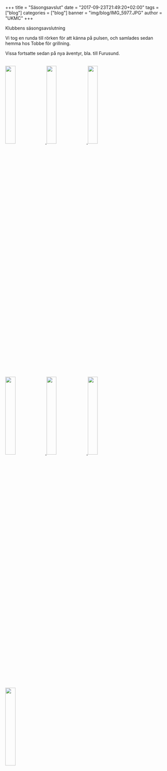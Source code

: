 +++
title = "Säsongsavslut"
date = "2017-09-23T21:49:20+02:00"
tags = ["blog"]
categories = ["blog"]
banner = "img/blog/IMG_5977.JPG"
author = "UKMC"
+++


Klubbens säsongsavslutning
<!--more-->

Vi tog en runda till rörken för att känna på pulsen, och samlades sedan hemma hos Tobbe för grillning.

Vissa fortsatte sedan på nya äventyr, bla. till Furusund.


</br>
<a href="/img/blog/IMG_5948.JPG"> 
<img src="/img/blog/IMG_5948-1.JPG" height="auto" width="25%"> 
</a>
<a href="/img/blog/IMG_5952.JPG"> 
<img src="/img/blog/IMG_5952-1.JPG" height="auto" width="25%"> 
</a>
<a href="/img/blog/IMG_5962.JPG"> 
<img src="/img/blog/IMG_5962-1.JPG" height="auto" width="25%"> 
</a>

<a href="/img/blog/IMG_5966.JPG"> 
<img src="/img/blog/IMG_5966-1.JPG" height="auto" width="25%"> 
</a>
<a href="/img/blog/IMG_5977.JPG"> 
<img src="/img/blog/IMG_5977-1.JPG" height="auto" width="25%"> 
</a>
<a href="/img/blog/IMG_5983.JPG"> 
<img src="/img/blog/IMG_5983-1.JPG" height="auto" width="25%"> 
</a>

<a href="/img/blog/IMG_5986.JPG"> 
<img src="/img/blog/IMG_5986-1.JPG" height="auto" width="25%"> 
</a>
</br>
</br>
</br>
</br>
</br>
</br>
</br>
</br>
</br>
</br>
</br>
</br>
</br>
</br>
</br>
</br>
